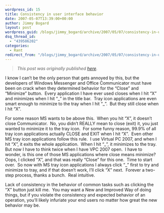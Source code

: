 ```yaml
---
wordpress_id: 15
title: Consistency in user interface behavior
date: 2007-05-07T13:39:00+00:00
author: Jimmy Bogard
layout: post
wordpress_guid: /blogs/jimmy_bogard/archive/2007/05/07/consistency-in-user-interface-behavior.aspx
dsq_thread_id:
  - "439586202"
categories:
  - Rant
redirect_from: "/blogs/jimmy_bogard/archive/2007/05/07/consistency-in-user-interface-behavior.aspx/"
---
```

> _This post was originally published [here](http://grabbagoft.blogspot.com/2007/06/consistency-in-user-interface-behavior.html)._

I know I can&#8217;t be the only person that gets annoyed by this, but the developers of Windows Messenger and Office Communicator must have been on crack when they determined behavior for the &#8220;Close&#8221; and &#8220;Minimize&#8221; button.&nbsp; Every application I have ever used closes when I hit &#8220;X&#8221; and minimizes when I hit &#8220;\_&#8221; in the title bar.&nbsp; Tray icon applications are even smart enough to minimize to the tray when I hit &#8220;\_&#8221;.&nbsp; But they still close when I hit &#8220;X&#8221;.

For some reason MS wants to be above this.&nbsp; When you hit &#8220;X&#8221;, it doesn&#8217;t close Communicator.&nbsp; No, you didn&#8217;t REALLY mean to close (exit)&nbsp;it, you just wanted to minimize it to the tray icon.&nbsp; For some funny reason, 99.9% of all tray icon applications actually CLOSE and EXIT when I hit &#8220;X&#8221;.&nbsp; Even other MS tray icon applications follow this rule.&nbsp; I use Virtual PC 2007, and when I hit &#8220;X&#8221;, it exits the whole application.&nbsp; When I hit &#8220;\_&#8221;, it minimizes to the tray.&nbsp; But now I have to think twice when I have VPC 2007 open.&nbsp; I have to wonder, is this one of those MS applications where close means minimize?&nbsp; Oops, I clicked &#8220;X&#8221;, and that was really &#8220;Close&#8221; for this one.&nbsp; Time to start over.&nbsp; So now with MS tray icon applications I always click &#8220;\_&#8221; first to try and minimize to tray, and if that doesn&#8217;t work, I&#8217;ll click &#8220;X&#8221; next.&nbsp; Forever a two-step process, thanks a bunch.&nbsp; Real intuitive.

Lack of consistency in the behavior of common tasks such as clicking the &#8220;X&#8221; button just kill me.&nbsp; You may want a New and Improved Way of doing things, but if you violate the consistency and expected behavior of an operation, you&#8217;ll likely infuriate your end users no matter how great the new behavior may be.